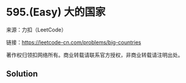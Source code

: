 # 595.(Easy) 大的国家



来源：力扣（LeetCode）

链接：https://leetcode-cn.com/problems/big-countries 

著作权归领扣网络所有。商业转载请联系官方授权，非商业转载请注明出处。



## Solution 



```sql



```
    